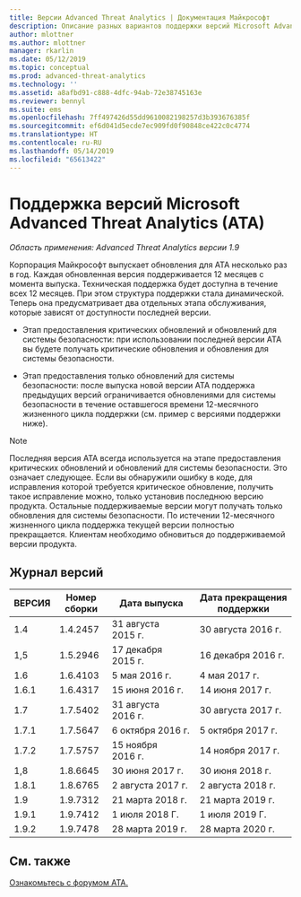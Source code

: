 ```yaml
---
title: Версии Advanced Threat Analytics | Документация Майкрософт
description: Описание разных вариантов поддержки версий Microsoft Advanced Threat Analytics (ATA).
author: mlottner
ms.author: mlottner
manager: rkarlin
ms.date: 05/12/2019
ms.topic: conceptual
ms.prod: advanced-threat-analytics
ms.technology: ''
ms.assetid: a8afbd91-c888-4dfc-94ab-72e38745163e
ms.reviewer: bennyl
ms.suite: ems
ms.openlocfilehash: 7ff497426d55dd9610082198257d3b393676385f
ms.sourcegitcommit: ef6d041d5ecde7ec909fd0f90848ce422c0c4774
ms.translationtype: HT
ms.contentlocale: ru-RU
ms.lasthandoff: 05/14/2019
ms.locfileid: "65613422"
---
```

# <a name="support-for-microsoft-advanced-threat-analytics-ata-versions"></a>Поддержка версий Microsoft Advanced Threat Analytics (ATA)


*Область применения: Advanced Threat Analytics версии 1.9*

Корпорация Майкрософт выпускает обновления для АТА несколько раз в год. Каждая обновленная версия поддерживается 12 месяцев с момента выпуска. Техническая поддержка будет доступна в течение всех 12 месяцев. При этом структура поддержки стала динамической. Теперь она предусматривает два отдельных этапа обслуживания, которые зависят от доступности последней версии.

-   Этап предоставления критических обновлений и обновлений для системы безопасности: при использовании последней версии АТА вы будете получать критические обновления и обновления для системы безопасности.

-   Этап предоставления только обновлений для системы безопасности: после выпуска новой версии АТА поддержка предыдущих версий ограничивается обновлениями для системы безопасности в течение оставшегося времени 12-месячного жизненного цикла поддержки (см. пример с версиями поддержки ниже).
 
> [!Note]
> Последняя версия АТА всегда используется на этапе предоставления критических обновлений и обновлений для системы безопасности. Это означает следующее. Если вы обнаружили ошибку в коде, для исправления которой требуется критическое обновление, получить такое исправление можно, только установив последнюю версию продукта. Остальные поддерживаемые версии могут получать только обновления для системы безопасности. По истечении 12-месячного жизненного цикла поддержка текущей версии полностью прекращается. Клиентам необходимо обновиться до поддерживаемой версии продукта.

## <a name="version-history"></a>Журнал версий

|ВЕРСИЯ|Номер сборки|Дата выпуска|Дата прекращения поддержки|
|----|----|----|----|
|1.4|1.4.2457|31 августа 2015 г.|30 августа 2016 г.|
|1,5|1.5.2946|17 декабря 2015 г.|16 декабря 2016 г.|
|1.6|1.6.4103|5 мая 2016 г.|4 мая 2017 г.|
|1.6.1|1.6.4317|15 июня 2016 г.|14 июня 2017 г.|
|1.7|1.7.5402|31 августа 2016 г.|30 августа 2017 г.|
|1.7.1|1.7.5647|6 октября 2016 г.|5 октября 2017 г.|
|1.7.2|1.7.5757|15 ноября 2016 г.|14 ноября 2017 г.|
|1,8|1.8.6645|30 июня 2017 г.|30 июня 2018 г.|
|1.8.1|1.8.6765|2 августа 2017 г.|2 августа 2018 г.|
|1.9|1.9.7312|21 марта 2018 г.|21 марта 2019 г.|
|1.9.1|1.9.7412|1 июля 2018 Г.|1 июля 2019 Г.|
|1.9.2|1.9.7478|28 марта 2019 г.|28 марта 2020 г.|



## <a name="see-also"></a>См. также
[Ознакомьтесь с форумом ATA.](https://social.technet.microsoft.com/Forums/security/home?forum=mata)
